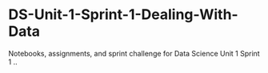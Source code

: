 # DS-Unit-1-Sprint-1-Dealing-With-Data
Notebooks, assignments, and sprint challenge for Data Science Unit 1 Sprint 1
..
